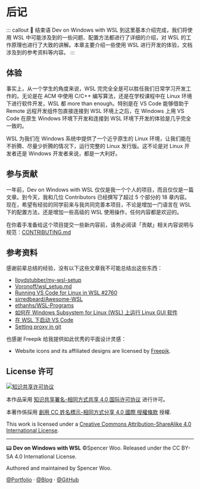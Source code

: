 # 后记

<!-- <div align="center"><img src="https://i.loli.net/2018/10/17/5bc6e3d608b81.png" alt="Thinking" width="20%"/></div> -->

::: callout 🍓 结束语
Dev on Windows with WSL 到这里基本介绍完成，我们将使用 WSL 中可能涉及到的一些问题、配置方法都进行了详细的介绍，对 WSL 的工作原理也进行了大致的讲解。本章主要介绍一些使用 WSL 进行开发的体验，文档涉及到的参考资料等内容。
:::

## 体验

事实上，从一个学生的角度来说，WSL 完完全全是可以胜任我们日常学习开发工作的。无论是在 ACM 中使用 C/C++ 编写算法，还是在学校课程中在 Linux 环境下进行软件开发，WSL 都 more than enough。特别是在 VS Code 能够借助于 Remote 远程开发组件包直接连接到 WSL 环境上之后，在 Windows 上用 VS Code 在原生 Windows 环境下开发和连接到 WSL 环境下开发的体验是几乎完全一致的。

WSL 为我们在 Windows 系统中提供了一个近乎原生的 Linux 环境，让我们能在不折腾、尽量少折腾的情况下，运行完整的 Linux 发行版。这不论是对 Linux 开发者还是 Windows 开发者来说，都是一大利好。

## 参与贡献

一年前，Dev on Windows with WSL 仅仅是我一个个人的项目，而且仅仅是一篇文章。到今天，我和几位 Contributors 已经撰写了超过 5 个部分的 18 章内容。现在，希望有经验的同学前来与我共同完善本项目，不论是增加一门语言在 WSL 下的配置方法，还是增加一些高级的 WSL 使用操作，任何内容都是欢迎的。

在你着手准备给这个项目提交一些新内容前，请务必阅读「贡献」相关内容说明与规范：[CONTRIBUTING.md](https://github.com/spencerwooo/dowww/blob/master/.github/CONTRIBUTING.md)

## 参考资料

感谢前辈总结的经验，没有以下这些文章我不可能总结出这些东西：

- [lloydstubber/my-wsl-setup](https://github.com/lloydstubber/my-wsl-setup)
- [Voronoff/wsl_setup.md](https://gist.github.com/Voronoff/059c50f9fd354386c305c55af1f3a61f#install-and-set-up-python-to-work-with-vscode-and-wsl)
- [Running VS Code for Linux in WSL #2760](https://github.com/Microsoft/WSL/issues/2760)
- [sirredbeard/Awesome-WSL](https://github.com/sirredbeard/Awesome-WSL)
- [ethanhs/WSL-Programs](https://github.com/ethanhs/WSL-Programs)
- [如何在 Windows Subsystem for Linux (WSL) 上运行 Linux GUI 软件](http://www.yuan-ji.me/%E5%A6%82%E4%BD%95%E5%9C%A8Windows-Subsystem-for-Linux-\(WSL\)-%E4%B8%8A%E8%BF%90%E8%A1%8CLinux-GUI-%E8%BD%AF%E4%BB%B6/)
- [在 WSL 下启动 VS Code](https://zhuanlan.zhihu.com/p/33226830)
- [Setting proxy in git](https://gist.github.com/laispace/666dd7b27e9116faece6)

也感谢 Freepik 给我提供如此优秀的平面设计灵感：

- Website icons and its affiliated designs are licensed by [Freepik](https://www.freepik.com/free-vector/modern-web-design-concept-with-isometric-view_3086978.htm).

## License 许可

<a rel="license" href="http://creativecommons.org/licenses/by-nc-sa/4.0/"><img alt="知识共享许可协议" style="border-width:0" src="https://i.creativecommons.org/l/by-sa/4.0/80x15.png" /></a>

本作品采用 [知识共享署名-相同方式共享 4.0 国际许可协议](https://creativecommons.org/licenses/by-sa/4.0/) 进行许可。

本著作係採用 [創用 CC 姓名標示-相同方式分享 4.0 國際 授權條款](https://creativecommons.org/licenses/by-sa/4.0/) 授權.

This work is licensed under a [Creative Commons Attribution-ShareAlike 4.0 International License](http://creativecommons.org/licenses/by-sa/4.0/).

---

📟 **Dev on Windows with WSL** ©Spencer Woo. Released under the CC BY-SA 4.0 International License.

Authored and maintained by Spencer Woo.

[@Portfolio](https://spencerwoo.com/) · [@Blog](https://blog.spencerwoo.com/) · [@GitHub](https://github.com/spencerwooo)
